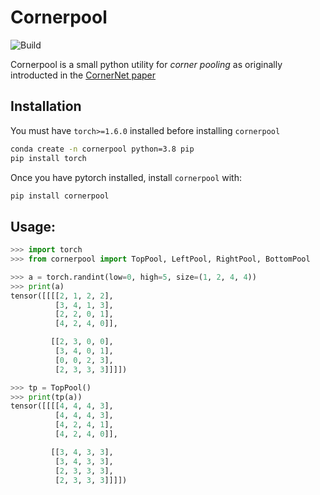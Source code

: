 # Cornerpool

![Build](https://github.com/bishwarup307/cornerpool/workflows/Build/badge.svg)

Cornerpool is a small python utility for *corner pooling* as originally introducted in the [CornerNet paper](https://arxiv.org/abs/1808.01244)

## Installation

You must have `torch>=1.6.0` installed before installing `cornerpool`

```sh
conda create -n cornerpool python=3.8 pip
pip install torch
```
Once you have pytorch installed, install `cornerpool` with:

```sh
pip install cornerpool
```

## Usage:
```python
>>> import torch
>>> from cornerpool import TopPool, LeftPool, RightPool, BottomPool

>>> a = torch.randint(low=0, high=5, size=(1, 2, 4, 4))
>>> print(a)
tensor([[[[2, 1, 2, 2],
          [3, 4, 1, 3],
          [2, 2, 0, 1],
          [4, 2, 4, 0]],

         [[2, 3, 0, 0],
          [3, 4, 0, 1],
          [0, 0, 2, 3],
          [2, 3, 3, 3]]]])

>>> tp = TopPool()
>>> print(tp(a))
tensor([[[[4, 4, 4, 3],
          [4, 4, 4, 3],
          [4, 2, 4, 1],
          [4, 2, 4, 0]],

         [[3, 4, 3, 3],
          [3, 4, 3, 3],
          [2, 3, 3, 3],
          [2, 3, 3, 3]]]])
```